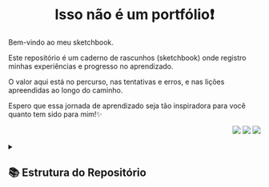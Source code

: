 <div align="center">
  
  # Isso não é um portfólio❗
  
  <div align="left">
      <p> 
          Bem-vindo ao meu sketchbook. 
      </p>
      <p>
          Este repositório é um caderno de rascunhos (sketchbook) onde registro minhas experiências e progresso no aprendizado. 
      </p>
      <p>
         O valor aqui está no percurso, nas tentativas e erros, e nas lições apreendidas ao longo do caminho.
      </p>
      <p>
         Espero que essa jornada de aprendizado seja tão inspiradora para você quanto tem sido para mim!✨
      </p>
  </div>
  
  <p align="right">
    <img src="https://img.shields.io/badge/Status-Sempre_Em_Desenvolvimento-red"/>
    <img src="https://img.shields.io/badge/Foco-Aprendizado-green"/>
    <img src="https://img.shields.io/badge/Tipo-Sketchbook-blue"/>
  </p>

</div>

<details>
  <summary> 
    <h2> 📚 Estrutura do Repositório</h2>
  </summary>
  
  Não é por ser rascunho que é bagunçado: A organizado aqui é por pastas de diferentes temas e dentro dos temas podem existir diferentes tecnologias.
  | 📂 Projetos | 📄 Descrição |
  |----------|--------------|
  | <a href="https://github.com/AbeTechMe/Sketchbook/tree/main/formulas-matematicas-uteis" target="_blank">Algorítmos matemáticos</a> | Fórmulas úteis para programação |
  | <a href="https://github.com/AbeTechMe/Sketchbook/tree/main/screenMatch" target="_blank">Consumo de API</a> | Prática com Java na API IMDB |
  | <a href="https://github.com/AbeTechMe/Sketchbook/tree/main/Analise-Estatistica/metodos_estatisticos" target="_blank">Métodos de análise estatística</a> | Implementações de métodos de análise populacional |

</details>
